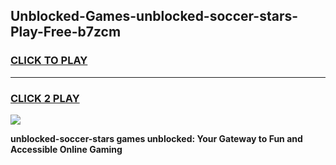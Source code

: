 
## Unblocked-Games-unblocked-soccer-stars-Play-Free-b7zcm
<h3>
<a href="https://premium76.site?title=unblocked-soccer-stars&ref=18A1">CLICK TO PLAY</a></h3>
<hr>

<h3>
<a href="https://premium76.site?title=unblocked-soccer-stars&ref=18A1">CLICK 2 PLAY</a>
  
</h3>

<a href="https://premium76.site?title=unblocked-soccer-stars&ref=18A1"><img src="https://clearcache.store/games.png"></a>


**unblocked-soccer-stars games unblocked: Your Gateway to Fun and Accessible Online Gaming**
